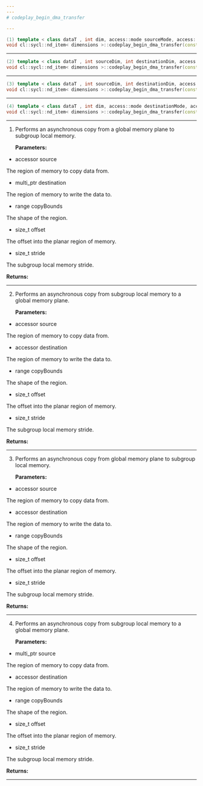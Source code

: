 ```yaml
---
---
# codeplay_begin_dma_transfer

---
```


```cpp
(1) template < class dataT , int dim, access::mode sourceMode, access::placeholder isPlaceholderSrc >
void cl::sycl::nd_item< dimensions >::codeplay_begin_dma_transfer(const accessor< dataT, dim, sourceMode, access::target::global_buffer, isPlaceholderSrc > &source, const multi_ptr< dataT, access::address_space::subgroup_local_space > destination, const range< 2 > copyBounds, size_t offset, size_t stride)
```

---

```cpp
(2) template < class dataT , int sourceDim, int destinationDim, access::mode destinationMode, access::placeholder isPlaceholderDst >
void cl::sycl::nd_item< dimensions >::codeplay_begin_dma_transfer(const accessor< dataT, sourceDim, access::mode::read_write, access::target::subgroup_local > &source, const accessor< dataT, destinationDim, destinationMode, access::target::global_buffer, isPlaceholderDst > &destination, const range< 2 > copyBounds, size_t offset, size_t stride)
```

---

```cpp
(3) template < class dataT , int sourceDim, int destinationDim, access::mode sourceMode, access::placeholder isPlaceholderSrc >
void cl::sycl::nd_item< dimensions >::codeplay_begin_dma_transfer(const accessor< dataT, sourceDim, sourceMode, access::target::global_buffer, isPlaceholderSrc > &source, const accessor< dataT, destinationDim, access::mode::read_write, access::target::subgroup_local > &destination, const range< 2 > copyBounds, size_t offset, size_t stride)
```

---

```cpp
(4) template < class dataT , int dim, access::mode destinationMode, access::placeholder isPlaceholderDst >
void cl::sycl::nd_item< dimensions >::codeplay_begin_dma_transfer(const multi_ptr< dataT, access::address_space::subgroup_local_space > source, const accessor< dataT, dim, destinationMode, access::target::global_buffer, isPlaceholderDst > &destination, const range< 2 > copyBounds, size_t offset, size_t stride)
```

---

1. Performs an asynchronous copy from a global memory plane to subgroup local memory. 

   **Parameters:**

  * accessor source

   The region of memory to copy data from. 

  * multi_ptr destination

   The region of memory to write the data to. 

  * range copyBounds

   The shape of the region. 

  * size_t offset

   The offset into the planar region of memory. 

  * size_t stride

   The subgroup local memory stride. 

   **Returns:** 

---

2. Performs an asynchronous copy from subgroup local memory to a global memory plane. 

   **Parameters:**

  * accessor source

   The region of memory to copy data from. 

  * accessor destination

   The region of memory to write the data to. 

  * range copyBounds

   The shape of the region. 

  * size_t offset

   The offset into the planar region of memory. 

  * size_t stride

   The subgroup local memory stride. 

   **Returns:** 

---

3. Performs an asynchronous copy from global memory plane to subgroup local memory. 

   **Parameters:**

  * accessor source

   The region of memory to copy data from. 

  * accessor destination

   The region of memory to write the data to. 

  * range copyBounds

   The shape of the region. 

  * size_t offset

   The offset into the planar region of memory. 

  * size_t stride

   The subgroup local memory stride. 

   **Returns:** 

---

4. Performs an asynchronous copy from subgroup local memory to a global memory plane. 

   **Parameters:**

  * multi_ptr source

   The region of memory to copy data from. 

  * accessor destination

   The region of memory to write the data to. 

  * range copyBounds

   The shape of the region. 

  * size_t offset

   The offset into the planar region of memory. 

  * size_t stride

   The subgroup local memory stride. 

   **Returns:** 

---

